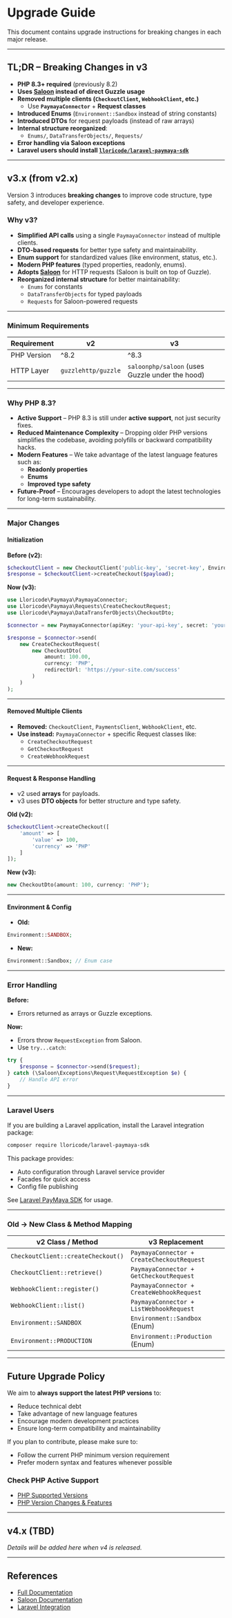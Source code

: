 # Upgrade Guide

This document contains upgrade instructions for breaking changes in each major release.

---

## TL;DR – Breaking Changes in v3

- **PHP 8.3+ required** (previously 8.2)
- **Uses [Saloon](https://docs.saloon.dev/) instead of direct Guzzle usage**
- **Removed multiple clients (`CheckoutClient`, `WebhookClient`, etc.)**
    - Use **`PaymayaConnector`** + **Request classes**
- **Introduced Enums** (`Environment::Sandbox` instead of string constants)
- **Introduced DTOs** for request payloads (instead of raw arrays)
- **Internal structure reorganized**:
    - `Enums/`, `DataTransferObjects/`, `Requests/`
- **Error handling via Saloon exceptions**
- **Laravel users should install [`lloricode/laravel-paymaya-sdk`](https://github.com/lloricode/laravel-paymaya-sdk)**

---

## v3.x (from v2.x)

Version 3 introduces **breaking changes** to improve code structure, type safety, and developer experience.

### Why v3?

- **Simplified API calls** using a single `PaymayaConnector` instead of multiple clients.
- **DTO-based requests** for better type safety and maintainability.
- **Enum support** for standardized values (like environment, status, etc.).
- **Modern PHP features** (typed properties, readonly, enums).
- **Adopts [Saloon](https://docs.saloon.dev/)** for HTTP requests (Saloon is built on top of Guzzle).
- **Reorganized internal structure** for better maintainability:
    - `Enums` for constants
    - `DataTransferObjects` for typed payloads
    - `Requests` for Saloon-powered requests

---

### Minimum Requirements

| Requirement    | v2         | v3         |
|---------------|-----------|-----------|
| PHP Version   | ^8.2      | ^8.3      |
| HTTP Layer    | `guzzlehttp/guzzle` | `saloonphp/saloon` (uses Guzzle under the hood) |

---

### Why PHP 8.3?

- **Active Support** – PHP 8.3 is still under **active support**, not just security fixes.
- **Reduced Maintenance Complexity** – Dropping older PHP versions simplifies the codebase, avoiding polyfills or backward compatibility hacks.
- **Modern Features** – We take advantage of the latest language features such as:
    - **Readonly properties**
    - **Enums**
    - **Improved type safety**
- **Future-Proof** – Encourages developers to adopt the latest technologies for long-term sustainability.

---

### Major Changes

#### Initialization

**Before (v2):**
```php
$checkoutClient = new CheckoutClient('public-key', 'secret-key', Environment::SANDBOX);
$response = $checkoutClient->createCheckout($payload);
```

**Now (v3):**
```php
use Lloricode\Paymaya\PaymayaConnector;
use Lloricode\Paymaya\Requests\CreateCheckoutRequest;
use Lloricode\Paymaya\DataTransferObjects\CheckoutDto;

$connector = new PaymayaConnector(apiKey: 'your-api-key', secret: 'your-secret');

$response = $connector->send(
    new CreateCheckoutRequest(
        new CheckoutDto(
            amount: 100.00,
            currency: 'PHP',
            redirectUrl: 'https://your-site.com/success'
        )
    )
);
```

---

#### Removed Multiple Clients
- **Removed:** `CheckoutClient`, `PaymentsClient`, `WebhookClient`, etc.
- **Use instead:** `PaymayaConnector` + specific Request classes like:
    - `CreateCheckoutRequest`
    - `GetCheckoutRequest`
    - `CreateWebhookRequest`

---

#### Request & Response Handling
- v2 used **arrays** for payloads.
- v3 uses **DTO objects** for better structure and type safety.

**Old (v2):**
```php
$checkoutClient->createCheckout([
    'amount' => [
        'value' => 100,
        'currency' => 'PHP'
    ]
]);
```

**New (v3):**
```php
new CheckoutDto(amount: 100, currency: 'PHP');
```

---

#### Environment & Config
- **Old:**
```php
Environment::SANDBOX;
```
- **New:**
```php
Environment::Sandbox; // Enum case
```

---

### Error Handling

**Before:**
- Errors returned as arrays or Guzzle exceptions.

**Now:**
- Errors throw `RequestException` from Saloon.
- Use `try...catch`:

```php
try {
    $response = $connector->send($request);
} catch (\Saloon\Exceptions\Request\RequestException $e) {
    // Handle API error
}
```

---

### Laravel Users

If you are building a Laravel application, install the Laravel integration package:

```bash
composer require lloricode/laravel-paymaya-sdk
```

This package provides:
- Auto configuration through Laravel service provider
- Facades for quick access
- Config file publishing

See [Laravel PayMaya SDK](https://github.com/lloricode/laravel-paymaya-sdk) for usage.

---

### Old → New Class & Method Mapping

| v2 Class / Method              | v3 Replacement                              |
|--------------------------------|---------------------------------------------|
| `CheckoutClient::createCheckout()` | `PaymayaConnector + CreateCheckoutRequest` |
| `CheckoutClient::retrieve()`      | `PaymayaConnector + GetCheckoutRequest`    |
| `WebhookClient::register()`       | `PaymayaConnector + CreateWebhookRequest`  |
| `WebhookClient::list()`           | `PaymayaConnector + ListWebhookRequest`    |
| `Environment::SANDBOX`            | `Environment::Sandbox` (Enum)             |
| `Environment::PRODUCTION`         | `Environment::Production` (Enum)          |

---

## Future Upgrade Policy

We aim to **always support the latest PHP versions** to:
- Reduce technical debt
- Take advantage of new language features
- Encourage modern development practices
- Ensure long-term compatibility and maintainability

If you plan to contribute, please make sure to:
- Follow the current PHP minimum version requirement
- Prefer modern syntax and features whenever possible

### Check PHP Active Support

- [PHP Supported Versions](https://www.php.net/supported-versions.php)
- [PHP Version Changes & Features](https://php.watch/versions)

---

## v4.x (TBD)

*Details will be added here when v4 is released.*

---

## References
- [Full Documentation](https://github.com/lloricode/paymaya-sdk-php)
- [Saloon Documentation](https://docs.saloon.dev/)
- [Laravel Integration](https://github.com/lloricode/laravel-paymaya-sdk)

